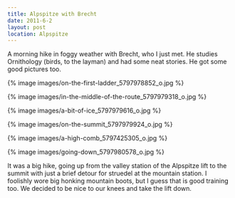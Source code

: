 ```yaml
---
title: Alpspitze with Brecht
date: 2011-6-2
layout: post
location: Alpspitze
---
```


A morning hike in foggy weather with Brecht, who I just met. He studies
Ornithology (birds, to the layman) and had some neat stories. He got some
good pictures too.
  
  
{% image images/on-the-first-ladder_5797978852_o.jpg %}
  
{% image images/in-the-middle-of-the-route_5797979318_o.jpg %}
  
{% image images/a-bit-of-ice_5797979616_o.jpg %}
  
{% image images/on-the-summit_5797979924_o.jpg %}
  
{% image images/a-high-comb_5797425305_o.jpg %}
  
{% image images/going-down_5797980578_o.jpg %}
  
  
It was a big hike, going up from the valley station of the Alpspitze lift
to the summit with just a brief detour for struedel at the mountain station.
I foolishly wore big honking mountain boots, but I guess that is good training
too. We decided to be nice to our knees and take the lift down.
